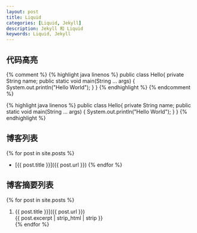 ```yaml
---
layout: post
title: Liquid
categories: [Liquid, Jekyll]
description: Jekyll 和 Liquid
keywords: Liquid, Jekyll
---
```

## 代码高亮

{% comment %}
{% highlight java linenos %}
public class Hello{
    private String name;
    public static void main(String ... args) {
        System.out.println("Hello World");
    }
}
{% endhighlight %}
{% endcomment %}  

{% highlight java linenos %}
public class Hello{
    private String name;
    public static void main(String ... args) {
        System.out.println("Hello World");
    }
}
{% endhighlight %}

## 博客列表
{% for post in site.posts %}
+ [{{ post.title }}]({{ post.url }})
{% endfor %}


## 博客摘要列表  

{% for post in site.posts %}
1. {{ post.title }}]({{ post.url }})  
{{ post.excerpt | strip_html | strip }}  
{% endfor %}
